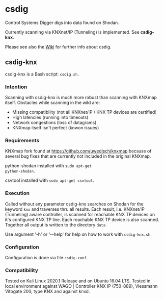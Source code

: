 # csdig
Control Systems Digger digs into data found on Shodan.

Currently scanning via KNXnet/IP (Tunneling) is implemented. See **csdig-knx**.

Please see also the [Wiki](https://github.com/uwedisch/csdig/wiki) for further info about csdig.

## csdig-knx
csdig-knx is a Bash script: <code>csdig.sh</code>.

### Intention
Scanning with csdig-knx is much more robust than scanning with KNXmap itself. Obstacles while scanning in the wild are:
* Missing compatibility (not all KNXnet/IP / KNX TP devices are certified)
* High latencies (running into timeouts)
* Network congestions (loss of datagrams)
* KNXmap itself isn't perfect (knwon issues)

### Requirements
KNXmap fork found at https://github.com/uwedisch/knxmap because of several bug fixes that are currently not included in the original KNXmap.

python-shodan installed with <code>sudo apt-get python-shodan</code>.

csvtool installed with <code>sudo apt-get csvtool</code>.
  
### Execution
Called without any parameter csdig-knx searches on Shodan for the keyword <code>knx</code> and traverses thru all results.  Each result, i.e. KNXnet/IP (Tunneling) aware controller, is scanned for reachable KNX TP devices on it's configured KNX TP line.  Each reachable KNX TP device is also scanned.  Together all output is written to the directory <code>data</code>.

Use argument '-h' or '--help' for help on how to work with <code>csdig-knx.sh</code>.

### Configuration
Configuration is done via file <code>csdig.conf</code>.

### Compatibility
Tested on Kali Linux 2020.1 Release and on Ubuntu 16.04 LTS. Tested in local environment against WAGO | Controller KNX IP (750-889), Viessmann Vitogate 200, type KNX and against knxd.
